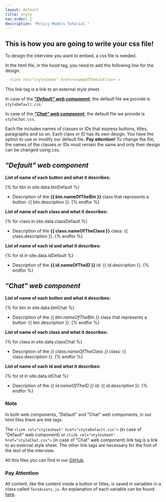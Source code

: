 ```yaml
---
layout: default
title: Style
nav_order: 2
description: "Policy Models Tutorial."
---
```


## This is how you are going to write your css file!

To design the interview you want to embed, a css file is needed. 

In the html file, in the *head* tag, you need to add the following line for the design. 

```yaml
  <link rel="stylesheet" href=<<nameOfTheCssFile>> >
```
This link tag is a link to an external style sheet. 

In case of the ***["Default" web component](style.html#default-web-component)***, the default file we provide is `styleDefault.css`.

In case of the ***["Chat" web component](style.html#chat-web-component)***, the default file we provide is `styleChat.css`.

Each file includes names of classes or IDs that express buttons, titles, paragraphs and so on. Each class or ID has its own design. You have the option to use or modify our default file. 
**Pay attention!** To change the file, the names of the classes or IDs must remain the same and only their design can be changed using css.




## *"Default" web component*




**List of name of each button and what it describes:**

{% for btn in site.data.btnDefault %}
- Description of the **{{ btn.nameOfTheBtn }}** class that represents a button:
  {{ btn.description }}.
{% endfor %}

**List of name of each class and what it describes:**

{% for class in site.data.classDefault %}
- Description of the **{{ class.nameOfTheClass }}** class:
  {{ class.description }}.
{% endfor %}

**List of name of each id and what it describes:**

{% for id in site.data.idDefault %}
- Description of the **{{ id.nameOfTheID }}** id:
  {{ id.description }}.
{% endfor %}




## *"Chat" web component*




**List of name of each button and what it describes:**

{% for btn in site.data.btnChat %}
- Description of the *{{ btn.nameOfTheBtn }}* class that represents a button:
  {{ btn.description }}.
{% endfor %}

**List of name of each class and what it describes:**

{% for class in site.data.classChat %}
- Description of the *{{ class.nameOfTheClass }}* class:
  {{ class.description }}.
{% endfor %}

**List of name of each id and what it describes:**

{% for id in site.data.idChat %}
- Description of the *{{ id.nameOfTheID }}* id:
  {{ id.description }}.
{% endfor %}



### Note

In both web components, "Default" and "Chat" web components, in our html files there are *link* tags. 

The `<link rel="stylesheet" href="styleDefault.css">` (in case of "Default" web component) or `<link rel="stylesheet" href="styleChat.css">` (in case of "Chat" web component) link tag is a link to an external style sheet. 
The other link tags are necessary for the font of the text of the interview.

All this files you can find in our [GitHub](https://github.com/EilonBenIshay/PolicyModelsProjectFrontend2022).

### Pay Attention

All content, like the content inside a button or titles, is saved in variables in a class called `TextAssets.js`.
An explanation of each variable can be found [here](https://shellytalis.github.io/policy-model-tutorial/textAssets.html).
